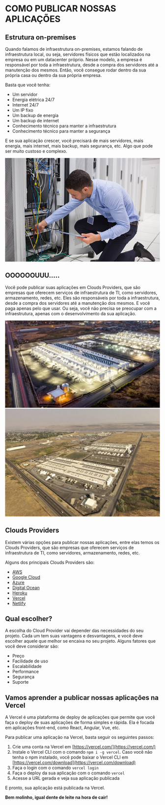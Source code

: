 # COMO PUBLICAR NOSSAS APLICAÇÕES

## Estrutura on-premises

Quando falamos de infraestrutura on-premises, estamos falando de infraestrutura local, ou seja, servidores físicos que estão localizados na empresa ou em um datacenter próprio. Nesse modelo, a empresa é responsável por toda a infraestrutura, desde a compra dos servidores até a manutenção dos mesmos. Então, você consegue rodar dentro da sua própria casa ou dentro da sua própria empresa.

Basta que você tenha:

- Um servidor
- Energia elétrica 24/7
- Internet 24/7
- Um IP fixo
- Um backup de energia
- Um backup de internet
- Conhecimento técnico para manter a infraestrutura
- Conhecimento técnico para manter a segurança

E se sua aplicação crescer, você precisará de mais servidores, mais energia, mais internet, mais backup, mais segurança, etc.
Algo que pode ser muito custoso e complexo.

![Data Center](img/data-center.jpg)

## OOOOOOUUU.....

Você pode publicar suas aplicações em Clouds Providers, que são empresas que oferecem serviços de infraestrutura de TI, como servidores, armazenamento, redes, etc. Eles são responsáveis por toda a infraestrutura, desde a compra dos servidores até a manutenção dos mesmos. E você paga apenas pelo que usar. Ou seja, você não precisa se preocupar com a infraestrutura, apenas com o desenvolvimento da sua aplicação.

![Clouds Providers](img/clouds-providers.png)
![Clouds Providers](img/aws-data-center.png)

## Clouds Providers

Existem várias opções para publicar nossas aplicações, entre elas temos os Clouds Providers, que são empresas que oferecem serviços de infraestrutura de TI, como servidores, armazenamento, redes, etc.

Alguns dos principais Clouds Providers são:

- [AWS](https://aws.amazon.com/)
- [Google Cloud](https://cloud.google.com/)
- [Azure](https://azure.microsoft.com/)
- [Digital Ocean](https://www.digitalocean.com/)
- [Heroku](https://www.heroku.com/)
- [Vercel](https://vercel.com/)
- [Netlify](https://www.netlify.com/)

## Qual escolher?

A escolha do Cloud Provider vai depender das necessidades do seu projeto. Cada um tem suas vantagens e desvantagens, e você deve escolher aquele que melhor se encaixa no seu projeto. Alguns fatores que você deve considerar são:

- Preço
- Facilidade de uso
- Escalabilidade
- Performance
- Segurança
- Suporte

## Vamos aprender a publicar nossas aplicações na Vercel

A Vercel é uma plataforma de deploy de aplicações que permite que você faça o deploy de suas aplicações de forma simples e rápida. Ela é focada em aplicações front-end, como React, Angular, Vue, etc.

Para publicar uma aplicação na Vercel, basta seguir os seguintes passos:

1. Crie uma conta na Vercel em [https://vercel.com/](https://vercel.com/)
2. Instale o Vercel CLI com o comando `npm i -g vercel`. Caso você não tenha o npm instalado, você pode baixar o Vercel CLI em [https://vercel.com/download](https://vercel.com/download)
3. Faça o login com o comando `vercel login`
4. Faça o deploy da sua aplicação com o comando `vercel`
5. Acesse a URL gerada e veja sua aplicação publicada

E pronto, sua aplicação está publicada na Vercel.

**Bem molinho, igual dente de leite na hora de cair!**
